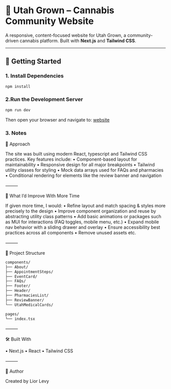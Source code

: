 # 🌿 Utah Grown – Cannabis Community Website

A responsive, content-focused website for Utah Grown, a community-driven cannabis platform. Built with **Next.js** and **Tailwind CSS**.

---

## 🚀 Getting Started

### 1. Install Dependencies

```bash
npm install
```

### 2.Run the Development Server

```bash
npm run dev
```

Then open your browser and navigate to:
[website](http://localhost:3000)

### 3. Notes

🧠 Approach

The site was built using modern React, typescript and Tailwind CSS practices. Key features include:
• Component-based layout for maintainability
• Responsive design for all major breakpoints
• Tailwind utility classes for styling
• Mock data arrays used for FAQs and pharmacies
• Conditional rendering for elements like the review banner and navigation

⸻

🔧 What I’d Improve With More Time

If given more time, I would:
• Refine layout and match spacing & styles more precisely to the design
• Improve component organization and reuse by abstracting utility class patterns
• Add basic animations or packages such as MUI for interactions (FAQ toggles, mobile menu, etc.)
• Expand mobile nav behavior with a sliding drawer and overlay
• Ensure accessibility best practices across all components
• Remove unused assets etc.


⸻

📁 Project Structure

```bash
components/
├── About/
├── AppointmentSteps/
├── EventCard/
├── FAQs/
├── Footer/
├── Header/
├── PharmaciesList/
├── ReviewBanner/
└── UtahMedicalCards/

pages/
└── index.tsx
```

⸻

🛠 Built With

• Next.js
• React
• Tailwind CSS

⸻

👤 Author

Created by Lior Levy